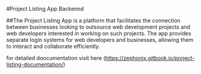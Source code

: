 #Project Listing App Backennd

##The Project Listing App is a platform that facilitates the connection between businesses looking to outsource web development projects and web developers interested in working on such projects. The app provides separate login systems for web developers and businesses, allowing them to interact and collaborate efficiently.

for detailed doocumentation visit here (https://zephonix.gitbook.io/project-listing-documentation/)
